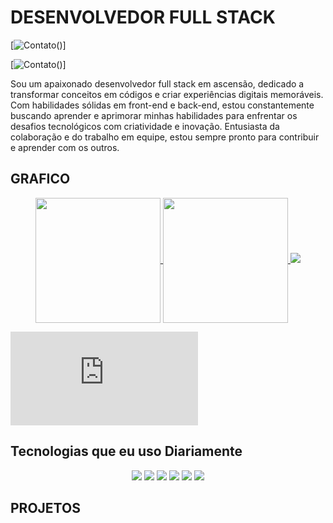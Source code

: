 <h1>DESENVOLVEDOR FULL STACK </h1>

[![Contato](https://img.shields.io/badge/LinkedIn-0077B5?style=for-the-badge&logo=linkedin&logoColor=white)()]

[![Contato](https://img.shields.io/badge/Instagram-E4405F?style=for-the-badge&logo=instagram&logoColor=white)()]


Sou um apaixonado desenvolvedor full stack em ascensão, dedicado a transformar conceitos em códigos e criar experiências digitais memoráveis. Com habilidades sólidas em front-end e back-end, estou constantemente buscando aprender e aprimorar minhas habilidades para enfrentar os desafios tecnológicos com criatividade e inovação. Entusiasta da colaboração e do trabalho em equipe, estou sempre pronto para contribuir e aprender com os outros.

<h2>GRAFICO</h2>
<p align="center">
<a href="https://github.com/anuraghazra/github-readme-stats">
  <img height=200 align="center" src="https://github-readme-stats.vercel.app/api?username=Gabsfns" />
</a>
<a href="https://github.com/Gabsfns/convoychat">
  <img height=200 align="center" src="https://github-readme-stats.vercel.app/api/top-langs?username=Gabsfns&layout=compact&langs_count=8&card_width=320" />

</a>

<a>
<img src="https://github-readme-stats.vercel.app/api/wakatime?username=Gabsfns"/>
</a>

</p>





<embed src="https://wakatime.com/share/@Gabsfns/8b97d783-7957-47e6-9c3f-d45c26dd95b3.svg"></embed>

<h2>Tecnologias que eu uso Diariamente</h2>
<p display= "flex" align="center">

<img src ="https://img.shields.io/badge/PHP-777BB4?style=for-the-badge&logo=php&logoColor=white"/>

<img src = "https://img.shields.io/badge/MySQL-00000F?style=for-the-badge&logo=mysql&logoColor=white"/>

<img src="https://img.shields.io/badge/jQuery-0769AD?style=for-the-badge&logo=jquery&logoColor=white"/>

<img src="https://img.shields.io/badge/Java-ED8B00?style=for-the-badge&logo=openjdk&logoColor=white"/>

<img src = "https://img.shields.io/badge/HTML5-E34F26?style=for-the-badge&logo=html5&logoColor=white"/>

<img src = "https://img.shields.io/badge/CSS3-1572B6?style=for-the-badge&logo=css3&logoColor=white"/>

</p>
<h2>PROJETOS</h2>
